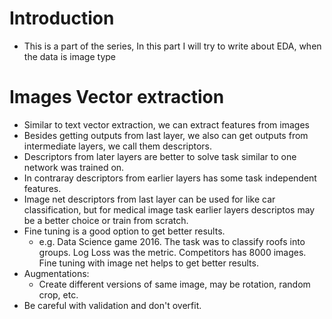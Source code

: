 # Introduction

* This is a part of the series, In this part I will try to write about EDA, when the data is image type

# Images Vector extraction

* Similar to text vector extraction, we can extract features from images
* Besides getting outputs from last layer, we also can get outputs from intermediate layers, we call them descriptors.
* Descriptors from later layers are better to solve task similar to one network was trained on.
* In contraray descriptors from earlier layers has some task independent features.
* Image net descriptors from last layer can be used for like car classification, but for medical image task earlier layers descriptos may be a better choice or train from scratch.
* Fine tuning is a good option to get better results.
  * e.g. Data Science game 2016. The task was to classify roofs into groups. Log Loss was the metric. Competitors has 8000 images. Fine tuning with image net helps to get better results.
* Augmentations:
  * Create different versions of same image, may be rotation, random crop, etc.
* Be careful with validation and don't overfit.